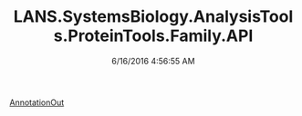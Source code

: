 ﻿---
title: LANS.SystemsBiology.AnalysisTools.ProteinTools.Family.API
date: 6/16/2016 4:56:55 AM
---

[AnnotationOut](T-LANS.SystemsBiology.AnalysisTools.ProteinTools.Family.API.AnnotationOut.html)
